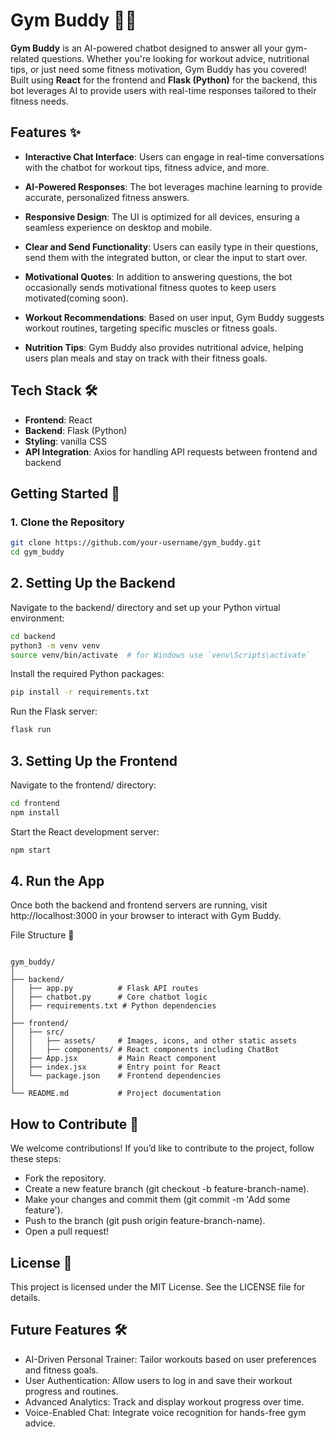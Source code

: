 # **Gym Buddy** 🤖💪

**Gym Buddy** is an AI-powered chatbot designed to answer all your gym-related questions. Whether you're looking for workout advice, nutritional tips, or just need some fitness motivation, Gym Buddy has you covered! Built using **React** for the frontend and **Flask (Python)** for the backend, this bot leverages AI to provide users with real-time responses tailored to their fitness needs.

## **Features** ✨

- **Interactive Chat Interface**: Users can engage in real-time conversations with the chatbot for workout tips, fitness advice, and more.
  
- **AI-Powered Responses**: The bot leverages machine learning to provide accurate, personalized fitness answers.
  
- **Responsive Design**: The UI is optimized for all devices, ensuring a seamless experience on desktop and mobile.

- **Clear and Send Functionality**: Users can easily type in their questions, send them with the integrated button, or clear the input to start over.

- **Motivational Quotes**: In addition to answering questions, the bot occasionally sends motivational fitness quotes to keep users motivated(coming soon).

- **Workout Recommendations**: Based on user input, Gym Buddy suggests workout routines, targeting specific muscles or fitness goals.

- **Nutrition Tips**: Gym Buddy also provides nutritional advice, helping users plan meals and stay on track with their fitness goals.

## **Tech Stack** 🛠️

- **Frontend**: React
- **Backend**: Flask (Python)
- **Styling**: vanilla CSS
- **API Integration**: Axios for handling API requests between frontend and backend

## **Getting Started** 🚀

### **1. Clone the Repository**

```bash
git clone https://github.com/your-username/gym_buddy.git
cd gym_buddy
```
## 2. Setting Up the Backend
Navigate to the backend/ directory and set up your Python virtual environment:

```bash
cd backend
python3 -m venv venv
source venv/bin/activate  # for Windows use `venv\Scripts\activate`
```

Install the required Python packages:

```bash
pip install -r requirements.txt
```

Run the Flask server:

```bash
flask run
```

## 3. Setting Up the Frontend

Navigate to the frontend/ directory:

```bash
cd frontend
npm install
```

Start the React development server:

```bash
npm start
```
## 4. Run the App
Once both the backend and frontend servers are running, visit http://localhost:3000 in your browser to interact with Gym Buddy.

File Structure 📂
```plaintext

gym_buddy/
│
├── backend/
│   ├── app.py          # Flask API routes
│   ├── chatbot.py      # Core chatbot logic
│   ├── requirements.txt # Python dependencies
│
├── frontend/
│   ├── src/
│   │   ├── assets/     # Images, icons, and other static assets
│   │   ├── components/ # React components including ChatBot
│   ├── App.jsx         # Main React component
│   ├── index.jsx       # Entry point for React
│   └── package.json    # Frontend dependencies
│
└── README.md           # Project documentation
```

## How to Contribute 🤝

We welcome contributions! If you’d like to contribute to the project, follow these steps:

- Fork the repository.
- Create a new feature branch (git checkout -b feature-branch-name).
- Make your changes and commit them (git commit -m 'Add some feature').
- Push to the branch (git push origin feature-branch-name).
- Open a pull request!

## License 📜
This project is licensed under the MIT License. See the LICENSE file for details.

## Future Features 🛠️
- AI-Driven Personal Trainer: Tailor workouts based on user preferences and fitness goals.
- User Authentication: Allow users to log in and save their workout progress and routines.
- Advanced Analytics: Track and display workout progress over time.
- Voice-Enabled Chat: Integrate voice recognition for hands-free gym advice.
